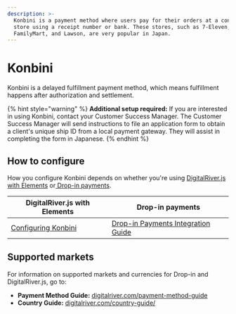 ```yaml
---
description: >-
  Konbini is a payment method where users pay for their orders at a convenience
  store using a receipt number or bank. These stores, such as 7-Eleven,
  FamilyMart, and Lawson, are very popular in Japan.
---
```


# Konbini

Konbini is a delayed fulfillment payment method, which means fulfillment happens after authorization and settlement.

{% hint style="warning" %}
**Additional setup required:** If you are interested in using Konbini, contact your Customer Success Manager. The Customer Success Manager will send instructions to file an application form to obtain a client's unique ship ID from a local payment gateway. They will assist in completing the form in Japanese.
{% endhint %}

## How to configure&#x20;

How you configure Konbini depends on whether you're using [DigitalRiver.js with Elements](../payments-solutions/digitalriver.js/) or[ Drop-in payments](../payments-solutions/drop-in/). &#x20;

| DigitalRiver.js with Elements                                                           | Drop-in payments                                                                                 |
| --------------------------------------------------------------------------------------- | ------------------------------------------------------------------------------------------------ |
| [Configuring Konbini](../payments-solutions/digitalriver.js/payment-methods/konbini.md) | [Drop-in Payments Integration Guide](../payments-solutions/drop-in/drop-in-integration-guide.md) |

## Supported markets

For information on supported markets and currencies for Drop-in and DigitalRiver.js, go to:&#x20;

* **Payment Method Guide:** [digitalriver.com/payment-method-guide](https://www.digitalriver.com/payment-method/konbini/)
* **Country Guide:** [digitalriver.com/country-guide/](https://www.digitalriver.com/country-guide/)
